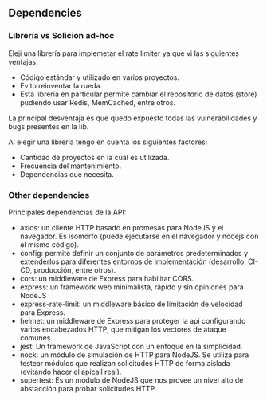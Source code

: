 ## Dependencies
### Librería vs Solicion ad-hoc
Eleji una librería para implemetar el rate limiter ya que vi las siguientes ventajas:
- Código estándar y utilizado en varios proyectos.
- Evito reinventar la rueda.
- Esta librería en particular permite cambiar el repositorio de datos (store) pudiendo usar Redis, MemCached, entre otros.

La principal desventaja es que quedo expuesto todas las vulnerabilidades y bugs presentes en la lib.

Al elegir una librería tengo en cuenta los siguientes factores:
- Cantidad de proyectos en la cuál es utilizada.
- Frecuencia del mantenimiento.
- Dependencias que necesita.

### Other dependencies
Principales dependencias de la API:
- axios: un cliente HTTP basado en promesas para NodeJS y el navegador. Es isomorfo (puede ejecutarse en el navegador y nodejs con el mismo código).
- config: permite definir un conjunto de parámetros predeterminados y extenderlos para diferentes entornos de implementación (desarrollo, CI-CD, producción, entre otros). 
- cors: un middleware de Express para habilitar CORS. 
- express: un framework web minimalista, rápido y sin opiniones para NodeJS
- express-rate-limit: un middleware básico de limitación de velocidad para Express.
- helmet: un middleware de Express para proteger la api configurando varios encabezados HTTP, que mitigan los vectores de ataque comunes.
- jest: Un framework de JavaScript con un enfoque en la simplicidad.
- nock: un módulo de simulación de HTTP para NodeJS. Se utiliza para testear módulos que realizan solicitudes HTTP de forma aislada (evitando hacer el apicall real).
- supertest: Es un módulo de NodeJS que nos provee un nivel alto de abstacción para probar solicitudes HTTP.


 
